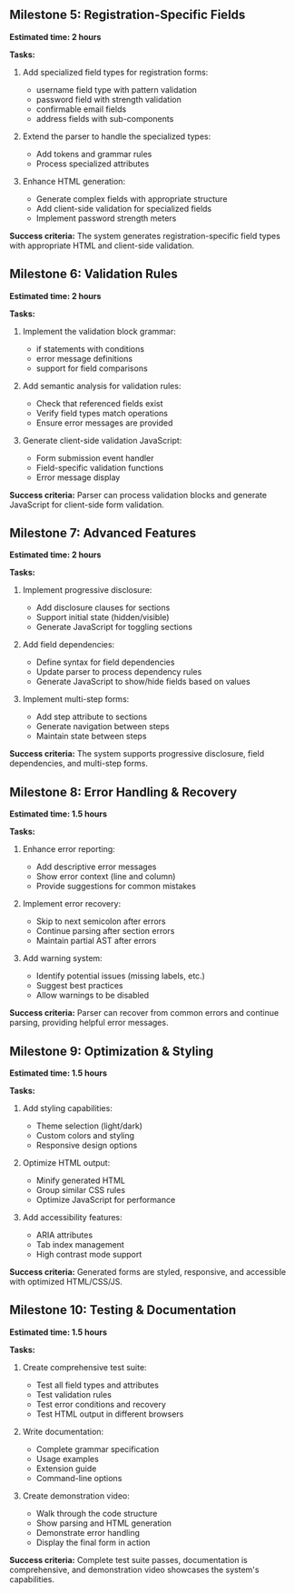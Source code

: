 ## Milestone 5: Registration-Specific Fields
**Estimated time: 2 hours**

**Tasks:**
1. Add specialized field types for registration forms:
   - username field type with pattern validation
   - password field with strength validation
   - confirmable email fields
   - address fields with sub-components

2. Extend the parser to handle the specialized types:
   - Add tokens and grammar rules
   - Process specialized attributes

3. Enhance HTML generation:
   - Generate complex fields with appropriate structure
   - Add client-side validation for specialized fields
   - Implement password strength meters

**Success criteria:** The system generates registration-specific field types with appropriate HTML and client-side validation.

## Milestone 6: Validation Rules
**Estimated time: 2 hours**

**Tasks:**
1. Implement the validation block grammar:
   - if statements with conditions
   - error message definitions
   - support for field comparisons

2. Add semantic analysis for validation rules:
   - Check that referenced fields exist
   - Verify field types match operations
   - Ensure error messages are provided

3. Generate client-side validation JavaScript:
   - Form submission event handler
   - Field-specific validation functions
   - Error message display

**Success criteria:** Parser can process validation blocks and generate JavaScript for client-side form validation.

## Milestone 7: Advanced Features
**Estimated time: 2 hours**

**Tasks:**
1. Implement progressive disclosure:
   - Add disclosure clauses for sections
   - Support initial state (hidden/visible)
   - Generate JavaScript for toggling sections

2. Add field dependencies:
   - Define syntax for field dependencies
   - Update parser to process dependency rules
   - Generate JavaScript to show/hide fields based on values

3. Implement multi-step forms:
   - Add step attribute to sections
   - Generate navigation between steps
   - Maintain state between steps

**Success criteria:** The system supports progressive disclosure, field dependencies, and multi-step forms.

## Milestone 8: Error Handling & Recovery
**Estimated time: 1.5 hours**

**Tasks:**
1. Enhance error reporting:
   - Add descriptive error messages
   - Show error context (line and column)
   - Provide suggestions for common mistakes

2. Implement error recovery:
   - Skip to next semicolon after errors
   - Continue parsing after section errors
   - Maintain partial AST after errors

3. Add warning system:
   - Identify potential issues (missing labels, etc.)
   - Suggest best practices
   - Allow warnings to be disabled

**Success criteria:** Parser can recover from common errors and continue parsing, providing helpful error messages.

## Milestone 9: Optimization & Styling
**Estimated time: 1.5 hours**

**Tasks:**
1. Add styling capabilities:
   - Theme selection (light/dark)
   - Custom colors and styling
   - Responsive design options

2. Optimize HTML output:
   - Minify generated HTML
   - Group similar CSS rules
   - Optimize JavaScript for performance

3. Add accessibility features:
   - ARIA attributes
   - Tab index management
   - High contrast mode support

**Success criteria:** Generated forms are styled, responsive, and accessible with optimized HTML/CSS/JS.

## Milestone 10: Testing & Documentation
**Estimated time: 1.5 hours**

**Tasks:**
1. Create comprehensive test suite:
   - Test all field types and attributes
   - Test validation rules
   - Test error conditions and recovery
   - Test HTML output in different browsers

2. Write documentation:
   - Complete grammar specification
   - Usage examples
   - Extension guide
   - Command-line options

3. Create demonstration video:
   - Walk through the code structure
   - Show parsing and HTML generation
   - Demonstrate error handling
   - Display the final form in action

**Success criteria:** Complete test suite passes, documentation is comprehensive, and demonstration video showcases the system's capabilities.
